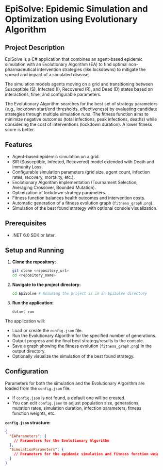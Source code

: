 # EpiSolve: Epidemic Simulation and Optimization using Evolutionary Algorithm

## Project Description

EpiSolve is a C# application that combines an agent-based epidemic simulation with an Evolutionary Algorithm (EA) to find optimal non-pharmaceutical intervention strategies (like lockdowns) to mitigate the spread and impact of a simulated disease.

The simulation models agents moving on a grid and transitioning between Susceptible (S), Infected (I), Recovered (R), and Dead (D) states based on interactions, time, and configurable parameters.

The Evolutionary Algorithm searches for the best set of strategy parameters (e.g., lockdown start/end thresholds, effectiveness) by evaluating candidate strategies through multiple simulation runs. The fitness function aims to minimize negative outcomes (total infections, peak infections, deaths) while considering the cost of interventions (lockdown duration). A lower fitness score is better.

## Features

*   Agent-based epidemic simulation on a grid.
*   SIR (Susceptible, Infected, Recovered) model extended with Death and Immunity Loss.
*   Configurable simulation parameters (grid size, agent count, infection rates, recovery, mortality, etc.).
*   Evolutionary Algorithm implementation (Tournament Selection, Averaging Crossover, Bounded Mutation).
*   Optimization of lockdown strategy parameters.
*   Fitness function balances health outcomes and intervention costs.
*   Automatic generation of a fitness evolution graph (`fitness_graph.png`).
*   Simulation of the best found strategy with optional console visualization.

## Prerequisites

*   .NET 6.0 SDK or later.

## Setup and Running

1.  **Clone the repository:**
    ```bash
    git clone <repository_url>
    cd <repository_name>
    ```
2.  **Navigate to the project directory:**
    ```bash
    cd EpiSolve # Assuming the project is in an EpiSolve directory
    ```
3.  **Run the application:**
    ```bash
    dotnet run
    ```

The application will:
*   Load or create the `config.json` file.
*   Run the Evolutionary Algorithm for the specified number of generations.
*   Output progress and the final best strategy/results to the console.
*   Save a graph showing the fitness evolution (`fitness_graph.png`) in the output directory.
*   Optionally visualize the simulation of the best found strategy.

## Configuration

Parameters for both the simulation and the Evolutionary Algorithm are loaded from the `config.json` file.

*   If `config.json` is not found, a default one will be created.
*   You can edit `config.json` to adjust population size, generations, mutation rates, simulation duration, infection parameters, fitness function weights, etc.

**`config.json` structure:**

```json
{
  "EAParameters": {
    // Parameters for the Evolutionary Algorithm
  },
  "SimulationParameters": {
    // Parameters for the epidemic simulation and fitness function weights
  }
}
